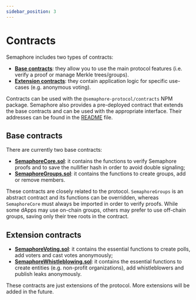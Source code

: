 ```yaml
---
sidebar_position: 3
---
```


# Contracts

Semaphore includes two types of contracts:

-   [**Base contracts**](https://github.com/semaphore-protocol/semaphore/tree/main/contracts/base): they allow you to use the main protocol features (i.e. verify a proof or manage Merkle trees/groups).
-   [**Extension contracts**](https://github.com/semaphore-protocol/semaphore/tree/main/contracts/extensions): they contain application logic for specific use-cases (e.g. anonymous voting).

Contracts can be used with the `@semaphore-protocol/contracts` NPM package. Semaphore also provides a pre-deployed contract that extends the base contracts and can be used with the appropriate interface. Their addresses can be found in the [README](https://github.com/semaphore-protocol/semaphore#deployed-contracts) file.

## Base contracts

There are currently two base contracts:

-   [**SemaphoreCore.sol**](https://github.com/semaphore-protocol/semaphore/blob/main/contracts/base/SemaphoreCore.sol): it contains the functions to verify Semaphore proofs and to save the nullifier hash in order to avoid double signaling;
-   [**SemaphoreGroups.sol**](https://github.com/semaphore-protocol/semaphore/blob/main/contracts/base/SemaphoreGroups.sol): it contains the functions to create groups, add or remove members.

These contracts are closely related to the protocol. `SemaphoreGroups` is an abstract contract and its functions can be overridden, whereas `SemaphoreCore` must always be imported in order to verify proofs. While some dApps may use on-chain groups, others may prefer to use off-chain groups, saving only their tree roots in the contract.

## Extension contracts

-   [**SemaphoreVoting.sol**](https://github.com/semaphore-protocol/semaphore/blob/main/contracts/extensions/SemaphoreVoting.sol): it contains the essential functions to create polls, add voters and cast votes anonymously;
-   [**SemaphoreWhistleblowing.sol**](https://github.com/semaphore-protocol/semaphore/blob/main/contracts/extensions/SemaphoreWhistleblowing.sol): it contains the essential functions to create entities (e.g. non-profit organizations), add whistleblowers and publish leaks anonymously.

These contracts are just extensions of the protocol. More extensions will be added in the future.
